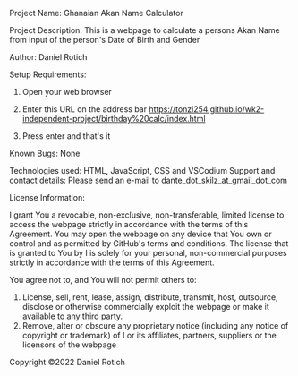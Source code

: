 Project Name: Ghanaian Akan Name Calculator

Project Description: This is a webpage to calculate a persons Akan Name from input of the person's Date of Birth and Gender

Author: Daniel Rotich

Setup Requirements:

1. Open your web browser

2. Enter this URL on the address bar https://tonzi254.github.io/wk2-independent-project/birthday%20calc/index.html

3. Press enter and that's it

Known Bugs: None

Technologies used: HTML, JavaScript, CSS and VSCodium
Support and contact details: Please send an e-mail to dante_dot_skilz_at_gmail_dot_com

License Information:

I grant You a revocable, non-exclusive, non-transferable, limited license to access the webpage strictly in accordance with the terms of this Agreement. You may open the webpage on any device that You own or control and as permitted by GitHub's terms and conditions. The license that is granted to You by I is solely for your personal, non-commercial purposes strictly in accordance with the terms of this Agreement.

You agree not to, and You will not permit others to:

1. License, sell, rent, lease, assign, distribute, transmit, host, outsource, disclose or otherwise commercially exploit the webpage or make it available to any third party.
2. Remove, alter or obscure any proprietary notice (including any notice of copyright or trademark) of I or its affiliates, partners, suppliers or the licensors of the webpage


Copyright ©2022 Daniel Rotich 
